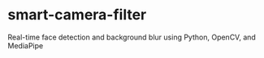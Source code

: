 # smart-camera-filter
Real-time face detection and background blur using Python, OpenCV, and MediaPipe
